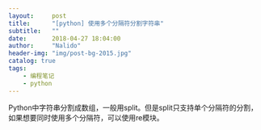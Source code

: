 ```yaml
---
layout:     post
title:      "[python] 使用多个分隔符分割字符串"
subtitle:   ""
date:       2018-04-27 18:04:00
author:     "Nalido"
header-img: "img/post-bg-2015.jpg"
catalog: true
tags:
    - 编程笔记
    - python
---
```


Python中字符串分割成数组，一般用split。但是split只支持单个分隔符的分割，如果想要同时使用多个分隔符，可以使用re模块。
